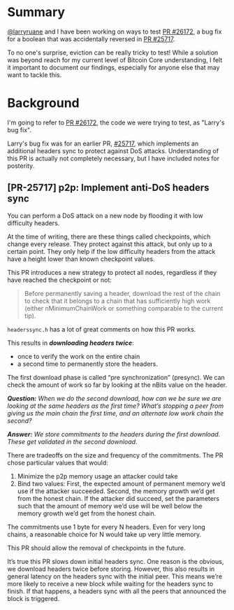 # Summary

[@larryruane](https://github.com/larryruane) and I have been working on ways to test [PR #26172](https://github.com/bitcoin/bitcoin/pull/26172), a bug fix for a boolean that was accidentally reversed in [PR #25717](https://github.com/bitcoin/bitcoin/pull/25717).

To no one's surprise, eviction can be really tricky to test! While a solution was beyond reach for my current level of Bitcoin Core understanding, I felt it important to document our findings, especially for anyone else that may want to tackle this.

# Background

I'm going to refer to [PR #26172](https://github.com/bitcoin/bitcoin/pull/26172), the code we were trying to test, as "Larry's bug fix". 

Larry's bug fix was for an earlier PR, [#25717](https://github.com/bitcoin/bitcoin/pull/25717), which implements an additional headers sync to protect against DoS attacks. Understanding of this PR is actually not completely necessary, but I have included notes for posterity.

## [PR-25717] p2p: Implement anti-DoS headers sync 

You can perform a DoS attack on a new node by flooding it with low difficulty headers. 

At the time of writing, there are these things called checkpoints, which change every release. They protect against this attack, but only up to a certain point. They only help if the low difficulty headers from the attack have a height lower than known checkpoint values.

This PR introduces a new strategy to protect all nodes, regardless if they have reached the checkpoint or not:

> Before permanently saving a header, download the rest of the chain to check that it belongs to a chain that has sufficiently high work (either nMinimumChainWork or something comparable to the current tip).

`headerssync.h` has a lot of great comments on how this PR works. 

This results in ***downloading headers twice***:
- once to verify the work on the entire chain
- a second time to permanently store the headers.

The first download phase is called “pre synchronization” (presync). We can check the amount of  work so far by looking at the nBits value on the header.

***Question:*** _When we do the second download, how can we be sure we are looking at the same headers as the first time? What’s stopping a peer from giving us the main chain the first time, and an alternate low work chain the second?_

***Answer:*** _We store commitments to the headers during the first download. These get validated in the second download._

There are tradeoffs on the size and frequency of the commitments. The PR chose particular values that would:
1. Minimize the p2p memory usage an attacker could take
2. Bind two values: First, the expected amount of permanent memory we’d use if the attacker succeeded. Second, the memory growth we’d get from the honest chain. If the attacker did succeed, set the parameters such that the amount of memory we’d use will be well below the memory growth we’d get from the honest chain.

The commitments use 1 byte for every N headers. Even for very long chains, a reasonable choice for N would take up very little memory.

This PR should allow the removal of checkpoints in the future. 

It’s true this PR slows down initial headers sync. One reason is the obvious, we download headers twice before storing. However, this also results in general latency on the headers sync with the initial peer. This means we’re more likely to receive a new block while waiting for the headers sync to finish. If that happens, a headers sync with all the peers that announced the block is triggered.
